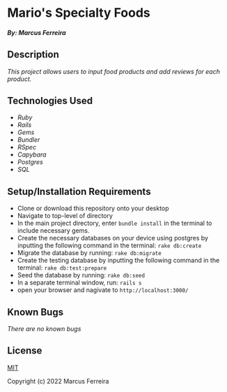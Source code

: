 # Mario's Specialty Foods

##### By: Marcus Ferreira

## Description

_This project allows users to input food products and add reviews for each product._

## Technologies Used

* _Ruby_
* _Rails_
* _Gems_
* _Bundler_
* _RSpec_
* _Capybara_
* _Postgres_
* _SQL_


## Setup/Installation Requirements

* Clone or download this repository onto your desktop
* Navigate to top-level of directory
* In the main project directory, enter `bundle install` in the terminal to include necessary gems.
* Create the necessary databases on your device using postgres by inputting the following command in the terminal:
    `rake db:create`  
* Migrate the database by running:
    `rake db:migrate` 
* Create the testing database by inputting the following command in the terminal:
    `rake db:test:prepare` 
* Seed the database by running:
    `rake db:seed` 
* In a separate terminal window, run:
    `rails s`
* open your browser and nagivate to `http://localhost:3000/`


## Known Bugs

_There are no known bugs_

## License

[MIT](https://opensource.org/licenses/MIT)


Copyright (c) 2022 Marcus Ferreira